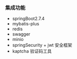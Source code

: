 ### 集成功能
* springBoot2.7.4 
* mybatis-plus 
* redis 
* swagger 
* minio 
* springSecurity + jwt 安全框架
* kaptcha 验证码工具